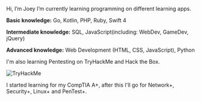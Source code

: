 Hi, I’m Joey
I’m currently learning programming on different learning apps.

<strong>Basic knowledge:</strong> 
Go, Kotlin, PHP, Ruby, Swift 4

<strong>Intermediate knowledge:</strong>
SQL, JavaScript(including: WebDev, GameDev, jQuery)

<strong>Advanced knowledge:</strong>
Web Development (HTML, CSS, JavaScript), Python


I'm also learning Pentesting on TryHackMe and Hack the Box.

<img src="https://tryhackme-badges.s3.amazonaws.com/SJ22.png" alt="TryHackMe">

I started learning for my CompTIA A+, after this I'll go for Network+, Security+, Linux+ and PenTest+.



<!---
SJ-22-89/SJ-22-89 is a ✨ special ✨ repository because its `README.md` (this file) appears on your GitHub profile.
You can click the Preview link to take a look at your changes.
--->
